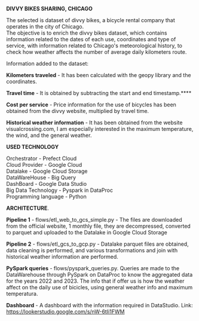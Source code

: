 
**DIVVY BIKES SHARING, CHICAGO**

The selected is dataset of divvy bikes, a bicycle rental company that operates in the city of Chicago.  
The objective is to enrich the divvy bikes dataset, which contains information related to the dates of each use, coordinates and type of service, with information related to Chicago's meteorological history, to check how weather affects the number of average daily kilometers route.


Information added to the dataset:

**Kilometers traveled** - It has been calculated with the geopy library and the coordinates.

**Travel time** - It is obtained by subtracting the start and end timestamp.****

**Cost per service** - Price information for the use of bicycles has been obtained from the divvy website, multiplied by travel time.

**Historical weather information** - It has been obtained from the website visualcrossing.com, I am especially interested in the maximum temperature, the wind, and the general weather.


**USED ​​TECHNOLOGY**  

Orchestrator - Prefect Cloud  
Cloud Provider - Google Cloud  
Datalake - Google Cloud Storage  
DataWareHouse - Big Query  
DashBoard - Google Data Studio  
Big Data Technology - Pyspark in DataProc  
Programming language - Python  


**ARCHITECTURE**.  

**Pipeline 1** - flows/etl_web_to_gcs_simple.py - The files are downloaded from the official website, 1 monthly file, they are decompressed, converted to parquet and uploaded to the Datalake in Google Cloud Storage  
  
**Pipeline 2** - flows/etl_gcs_to_gcp.py - Datalake parquet files are obtained, data cleaning is performed, and various transformations and join with historical weather information are performed.  
  
**PySpark queries** - flows/pyspark_queries.py. Queries are made to the DataWarehouse through PySpark on DataProc to know the aggregated data for the years 2022 and 2023. The info that if offer us is how the weather affect on the daily use of bicicles, using general weather info and maximum temperatura.  
  
**Dashboard** - A dashboard with the information required in DataStudio. Link:  
https://lookerstudio.google.com/s/nW-6tIi1FWM
